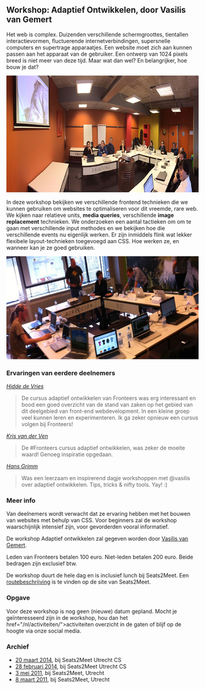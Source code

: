 <h2>Workshop: Adaptief Ontwikkelen, door Vasilis van Gemert</h2>
<p>Het web is complex. Duizenden verschillende schermgroottes, tientallen interactievormen, fluctuerende internetverbindingen, supersnelle computers en supertrage apparaatjes. Een website moet zich aan kunnen passen aan het apparaat van de gebruiker. Een ontwerp van 1024 pixels breed is niet meer van deze tijd. Maar wat dan wel? En belangrijker, hoe bouw je dat?</p>
<p class="figure full-width bordered"><img src="/_img/cursussen/adaptief-ontwikkelen-vasilis-van-gemert/adaptief-ontwikkelen-feb-2014.jpg" width="800" height="305" loading="lazy" decoding="async" alt=""></p>
<p>In deze workshop bekijken we verschillende frontend technieken die we kunnen gebruiken om websites te optimaliseren voor dit vreemde, rare web. We kijken naar relatieve units, <strong>media queries</strong>, verschillende <strong>image replacement</strong> technieken. We onderzoeken een aantal tactieken om om te gaan met verschillende input methodes en we bekijken hoe die verschillende events nu eigenlijk werken. Er zijn inmiddels flink wat lekker flexibele layout-technieken toegevoegd aan CSS. Hoe werken ze, en wanneer kan je ze goed gebruiken.</p>
<p class="figure full-width bordered"><img src="/_img/cursussen/adaptief-ontwikkelen-vasilis-van-gemert/adaptief-ontwikkelen.jpg" width="640" height="269" loading="lazy" decoding="async" alt=""></p>
<h3>Ervaringen van eerdere deelnemers</h3>
<p class="source"><cite><a href="http://www.springest.nl/fronteers/adaptief-ontwikkelen#ervaringen">Hidde de Vries</a></cite></p>
<blockquote>
<p>De cursus adaptief ontwikkelen van Fronteers was erg interessant en bood een goed overzicht van de stand van zaken op het gebied van dit deelgebied van front-end webdevelopment. In een kleine groep veel kunnen leren en experimenteren. Ik ga zeker opnieuw een cursus volgen bij Fronteers!</p>
</blockquote>
<p class="source"><cite><a href="https://twitter.com/kjvdven/status/65421448042381312">Kris van der Ven</a></cite></p>
<blockquote>
<p>De #Fronteers cursus adaptief ontwikkelen, was zeker de moeite waard! Genoeg inspiratie opgedaan.</p>
</blockquote>
<p class="source"><cite><a href="https://twitter.com/grimmweb/status/439452469484322817">Hans Grimm</a></cite></p>
<blockquote>
<p>Was een leerzaam en inspirerend dagje workshoppen met @vasilis over adaptief ontwikkelen. Tips, tricks &amp; nifty tools. Yay! :)</p>
</blockquote>
<h3>Meer info</h3>
<p>Van deelnemers wordt verwacht dat ze ervaring hebben met het bouwen van websites met behulp van CSS. Voor beginners zal de workshop waarschijnlijk intensief zijn, voor gevorderden vooral informatief.</p>
<p>De workshop Adaptief ontwikkelen zal gegeven worden door <a href="http://vasilis.nl/">Vasilis van Gemert</a>.</p>
<p>Leden van Fronteers betalen 100 euro. Niet-leden betalen 200 euro. Beide bedragen zijn exclusief btw.</p>
<p>De workshop duurt de hele dag en is inclusief lunch bij Seats2Meet. Een <a href="https://www.seats2meet.com/locations/85/Seats2meet_com_Utrecht_CS">routebeschrijving</a> is te vinden op de site van Seats2Meet.</p>
<h3>Opgave</h3>
<p>Voor deze workshop is nog geen (nieuwe) datum gepland. Mocht je geïnteresseerd zijn in de workshop, hou dan het href="/nl/activiteiten/">activiteiten overzicht</a> in de gaten of blijf op de hoogte via onze social media.</p>
<h3>Archief</h3>
<ul>
<li><a href="/nl/workshops-archief/adaptief-ontwikkelen-vasilis-van-gemert/20-maart-2014">20 maart 2014</a>, bij Seats2Meet Utrecht CS</li>
<li><a href="/nl/workshops-archief/adaptief-ontwikkelen-vasilis-van-gemert/28-februari-2014">28 februari 2014</a>, bij Seats2Meet Utrecht CS</li>
<li><a href="/nl/workshops-archief/adaptief-ontwikkelen-vasilis-van-gemert/3-mei-2011">3 mei 2011</a>, bij Seats2Meet, Utrecht</li>
<li><a href="/nl/workshops-archief/adaptief-ontwikkelen-vasilis-van-gemert/8-maart-2011">8 maart 2011</a>, bij Seats2Meet, Utrecht</li>
</ul>
